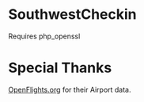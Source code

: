 SouthwestCheckin
================

Requires php_openssl

# Special Thanks
[OpenFlights.org](http://openflights.org/data.html) for their Airport data.